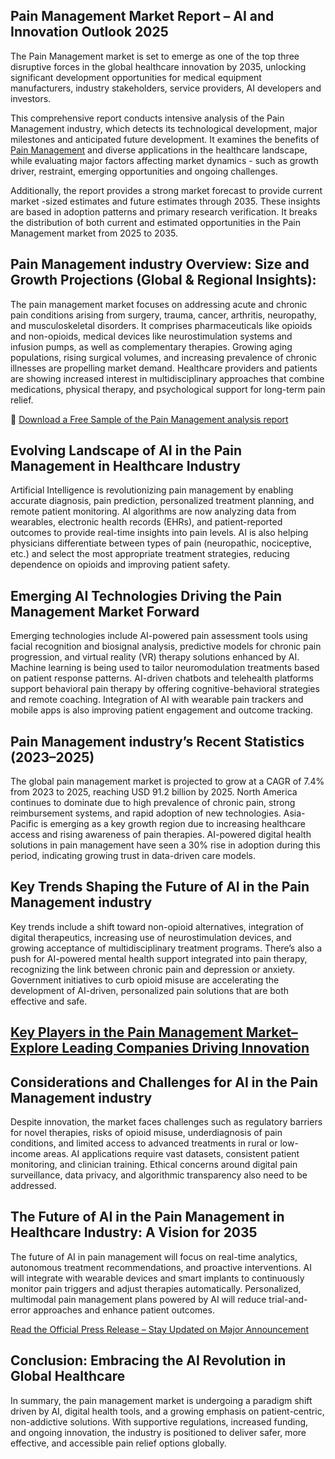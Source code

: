 ## Pain Management Market Report – AI and Innovation Outlook 2025

The Pain Management market is set to emerge as one of the top three disruptive forces in the global healthcare innovation by 2035, unlocking significant development opportunities for medical equipment manufacturers, industry stakeholders, service providers, AI developers and investors.

This comprehensive report conducts intensive analysis of the Pain Management industry, which detects its technological development, major milestones and anticipated future development. It examines the benefits of [Pain Management](https://www.marketresearchfuture.com/reports/pain-management-market-5975) and diverse applications in the healthcare landscape, while evaluating major factors affecting market dynamics - such as growth driver, restraint, emerging opportunities and ongoing challenges.

Additionally, the report provides a strong market forecast to provide current market -sized estimates and future estimates through 2035. These insights are based in adoption patterns and primary research verification. It breaks the distribution of both current and estimated opportunities in the Pain Management market from 2025 to 2035.

## Pain Management industry Overview: Size and Growth Projections (Global & Regional Insights):

The pain management market focuses on addressing acute and chronic pain conditions arising from surgery, trauma, cancer, arthritis, neuropathy, and musculoskeletal disorders. It comprises pharmaceuticals like opioids and non-opioids, medical devices like neurostimulation systems and infusion pumps, as well as complementary therapies. Growing aging populations, rising surgical volumes, and increasing prevalence of chronic illnesses are propelling market demand. Healthcare providers and patients are showing increased interest in multidisciplinary approaches that combine medications, physical therapy, and psychological support for long-term pain relief.

🎯 [Download a Free Sample of the Pain Management analysis report](https://www.marketresearchfuture.com/sample_request/5975)

## Evolving Landscape of AI in the Pain Management in Healthcare Industry

Artificial Intelligence is revolutionizing pain management by enabling accurate diagnosis, pain prediction, personalized treatment planning, and remote patient monitoring. AI algorithms are now analyzing data from wearables, electronic health records (EHRs), and patient-reported outcomes to provide real-time insights into pain levels. AI is also helping physicians differentiate between types of pain (neuropathic, nociceptive, etc.) and select the most appropriate treatment strategies, reducing dependence on opioids and improving patient safety.

## Emerging AI Technologies Driving the Pain Management Market Forward

Emerging technologies include AI-powered pain assessment tools using facial recognition and biosignal analysis, predictive models for chronic pain progression, and virtual reality (VR) therapy solutions enhanced by AI. Machine learning is being used to tailor neuromodulation treatments based on patient response patterns. AI-driven chatbots and telehealth platforms support behavioral pain therapy by offering cognitive-behavioral strategies and remote coaching. Integration of AI with wearable pain trackers and mobile apps is also improving patient engagement and outcome tracking.

## Pain Management industry’s Recent Statistics (2023–2025)

The global pain management market is projected to grow at a CAGR of 7.4% from 2023 to 2025, reaching USD 91.2 billion by 2025. North America continues to dominate due to high prevalence of chronic pain, strong reimbursement systems, and rapid adoption of new technologies. Asia-Pacific is emerging as a key growth region due to increasing healthcare access and rising awareness of pain therapies. AI-powered digital health solutions in pain management have seen a 30% rise in adoption during this period, indicating growing trust in data-driven care models.

## Key Trends Shaping the Future of AI in the Pain Management industry

Key trends include a shift toward non-opioid alternatives, integration of digital therapeutics, increasing use of neurostimulation devices, and growing acceptance of multidisciplinary treatment programs. There’s also a push for AI-powered mental health support integrated into pain therapy, recognizing the link between chronic pain and depression or anxiety. Government initiatives to curb opioid misuse are accelerating the development of AI-driven, personalized pain solutions that are both effective and safe.

## [Key Players in the Pain Management Market– Explore Leading Companies Driving Innovation](https://www.marketresearchfuture.com/reports/pain-management-market/companies)

## Considerations and Challenges for AI in the Pain Management industry

Despite innovation, the market faces challenges such as regulatory barriers for novel therapies, risks of opioid misuse, underdiagnosis of pain conditions, and limited access to advanced treatments in rural or low-income areas. AI applications require vast datasets, consistent patient monitoring, and clinician training. Ethical concerns around digital pain surveillance, data privacy, and algorithmic transparency also need to be addressed.

## The Future of AI in the Pain Management in Healthcare Industry: A Vision for 2035

The future of AI in pain management will focus on real-time analytics, autonomous treatment recommendations, and proactive interventions. AI will integrate with wearable devices and smart implants to continuously monitor pain triggers and adjust therapies automatically. Personalized, multimodal pain management plans powered by AI will reduce trial-and-error approaches and enhance patient outcomes.

[Read the Official Press Release – Stay Updated on Major Announcement](https://www.marketresearchfuture.com/press-release/pain-management-market)

## Conclusion: Embracing the AI Revolution in Global Healthcare

In summary, the pain management market is undergoing a paradigm shift driven by AI, digital health tools, and a growing emphasis on patient-centric, non-addictive solutions. With supportive regulations, increased funding, and ongoing innovation, the industry is positioned to deliver safer, more effective, and accessible pain relief options globally. 
